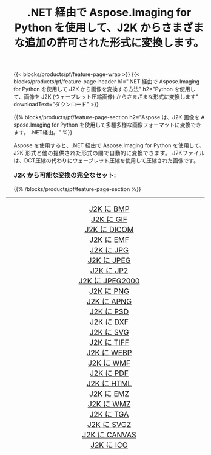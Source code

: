 ﻿---
title: .NET 経由で Aspose.Imaging for Python を使用して、J2K からさまざまな追加の許可された形式に変換します。 
weight: 3920
url: /ja/python-net/conversion/from/j2k/ 
lang: ja
langdirlevel: 2
locales: zh-hans,ja,it,ru,de,es,fr,nl,id,lt,pl,pt,vi,tr,ko,zh-hant,ar,hi,th,sv,cs,uk,he
description: .NET 経由で Aspose.Imaging for Python を使用して、J2K(ウェーブレット圧縮画像) からさまざまな形式にすばやく変換できます。
---

{{< blocks/products/pf/feature-page-wrap >}}
{{< blocks/products/pf/feature-page-header h1=".NET 経由で Aspose.Imaging for Python を使用して J2K から画像を変換する方法" h2="Python を使用して、画像を J2K (ウェーブレット圧縮画像) からさまざまな形式に変換します" downloadText="ダウンロード" >}}


{{% blocks/products/pf/feature-page-section  h2="Aspose は、J2K 画像を A​​spose.Imaging for Python を使用して多種多様な画像フォーマットに変換できます。 .NET経由。" %}}
<p align=justify>Aspose を使用すると、.NET 経由で Aspose.Imaging for Python を使用して、J2K 形式と他の提供された形式の間で自動的に変換できます。 J2Kファイルは、DCT圧縮の代わりにウェーブレット圧縮を使用して圧縮された画像です。</p>
<h3 style="margin-top:16px;">
J2K から可能な変換の完全なセット:
</h3>
{{% /blocks/products/pf/feature-page-section %}}
<div class="container-fluid productfamilypage bg-gray">
    <div class="convertypes bg-gray agp-content section">
        <div class="container">
		<hr style="margin-left:-20px;"/>
		<div class="row other-converters" style="gap: 10px;font-size: 19px;text-align:center;">
		    <div class='col-md-3 other-converter remove-lp remove-rp'><a href="/imaging/ja/python-net/conversion/j2k-to-bmp/" style="padding:15px;">J2K に BMP</a></div><div class='col-md-3 other-converter remove-lp remove-rp'><a href="/imaging/ja/python-net/conversion/j2k-to-gif/" style="padding:15px;">J2K に GIF</a></div><div class='col-md-3 other-converter remove-lp remove-rp'><a href="/imaging/ja/python-net/conversion/j2k-to-dicom/" style="padding:15px;">J2K に DICOM</a></div><div class='col-md-3 other-converter remove-lp remove-rp'><a href="/imaging/ja/python-net/conversion/j2k-to-emf/" style="padding:15px;">J2K に EMF</a></div><div class='col-md-3 other-converter remove-lp remove-rp'><a href="/imaging/ja/python-net/conversion/j2k-to-jpg/" style="padding:15px;">J2K に JPG</a></div><div class='col-md-3 other-converter remove-lp remove-rp'><a href="/imaging/ja/python-net/conversion/j2k-to-jpeg/" style="padding:15px;">J2K に JPEG</a></div><div class='col-md-3 other-converter remove-lp remove-rp'><a href="/imaging/ja/python-net/conversion/j2k-to-jp2/" style="padding:15px;">J2K に JP2</a></div><div class='col-md-3 other-converter remove-lp remove-rp'><a href="/imaging/ja/python-net/conversion/j2k-to-jpeg2000/" style="padding:15px;">J2K に JPEG2000</a></div><div class='col-md-3 other-converter remove-lp remove-rp'><a href="/imaging/ja/python-net/conversion/j2k-to-png/" style="padding:15px;">J2K に PNG</a></div><div class='col-md-3 other-converter remove-lp remove-rp'><a href="/imaging/ja/python-net/conversion/j2k-to-apng/" style="padding:15px;">J2K に APNG</a></div><div class='col-md-3 other-converter remove-lp remove-rp'><a href="/imaging/ja/python-net/conversion/j2k-to-psd/" style="padding:15px;">J2K に PSD</a></div><div class='col-md-3 other-converter remove-lp remove-rp'><a href="/imaging/ja/python-net/conversion/j2k-to-dxf/" style="padding:15px;">J2K に DXF</a></div><div class='col-md-3 other-converter remove-lp remove-rp'><a href="/imaging/ja/python-net/conversion/j2k-to-svg/" style="padding:15px;">J2K に SVG</a></div><div class='col-md-3 other-converter remove-lp remove-rp'><a href="/imaging/ja/python-net/conversion/j2k-to-tiff/" style="padding:15px;">J2K に TIFF</a></div><div class='col-md-3 other-converter remove-lp remove-rp'><a href="/imaging/ja/python-net/conversion/j2k-to-webp/" style="padding:15px;">J2K に WEBP</a></div><div class='col-md-3 other-converter remove-lp remove-rp'><a href="/imaging/ja/python-net/conversion/j2k-to-wmf/" style="padding:15px;">J2K に WMF</a></div><div class='col-md-3 other-converter remove-lp remove-rp'><a href="/imaging/ja/python-net/conversion/j2k-to-pdf/" style="padding:15px;">J2K に PDF</a></div><div class='col-md-3 other-converter remove-lp remove-rp'><a href="/imaging/ja/python-net/conversion/j2k-to-html/" style="padding:15px;">J2K に HTML</a></div><div class='col-md-3 other-converter remove-lp remove-rp'><a href="/imaging/ja/python-net/conversion/j2k-to-emz/" style="padding:15px;">J2K に EMZ</a></div><div class='col-md-3 other-converter remove-lp remove-rp'><a href="/imaging/ja/python-net/conversion/j2k-to-wmz/" style="padding:15px;">J2K に WMZ</a></div><div class='col-md-3 other-converter remove-lp remove-rp'><a href="/imaging/ja/python-net/conversion/j2k-to-tga/" style="padding:15px;">J2K に TGA</a></div><div class='col-md-3 other-converter remove-lp remove-rp'><a href="/imaging/ja/python-net/conversion/j2k-to-svgz/" style="padding:15px;">J2K に SVGZ</a></div><div class='col-md-3 other-converter remove-lp remove-rp'><a href="/imaging/ja/python-net/conversion/j2k-to-canvas/" style="padding:15px;">J2K に CANVAS</a></div><div class='col-md-3 other-converter remove-lp remove-rp'><a href="/imaging/ja/python-net/conversion/j2k-to-ico/" style="padding:15px;">J2K に ICO</a></div>
                </div>
        </div>
    </div>
</div>
<br/>

